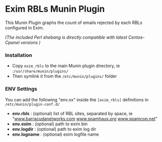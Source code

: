 # Exim RBLs Munin Plugin

This Munin Plugin graphs the count of emails rejected by each RBLs configured in Exim.

*(The included Perl shebang is directly compatible with latest Centos-Cpanel versions )*

### Installation
- Copy ```exim_rbls``` to the main Munin plugin directory, ie :```/usr/share/munin/plugins/```
- Then symlink it from the ```/etc/munin/plugins/``` folder


### ENV Settings
You can add the following "env.xx" inside the ```[exim_rbls]``` definitions in ```/etc/munin/plugin-conf.d/```
- **env.rbls**    : (optional) list of RBL sites, separated by space, ie "www.barracudanetworks.com www.spamhaus.org www.spamcop.net"
- **env.exim**    : (optional) path to exim bin
- **env.logdir**  : (optional) path to exim log dir
- **env.logname** : (optional) exim logfile name
